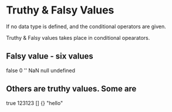 # Truthy & Falsy Values

If no data type is defined, and the conditional operators are given.


Truthy & Falsy values takes place in conditional opearators.

## Falsy value - six values
false
0
''
NaN
null
undefined


## Others are truthy values. Some are
true
123123
[]
{}
"hello"